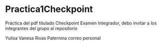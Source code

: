 # Practica1Checkpoint
Práctica del pdf titulado Checkpoint Examen Integrador, debo invitar a los integrantes del grupo al repositorio
     





Yulisa Vanesa Rivas Paternina correo personal



